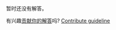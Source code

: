 
暂时还没有解答。

有兴趣[贡献你的解答](https://github.com/BFEdev/BFE.dev-solutions/blob/main/react/usetoggle_zh.md)吗? [Contribute guideline](https://github.com/BFEdev/BFE.dev-solutions#how-to-contribute)
